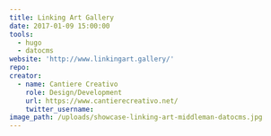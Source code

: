 ```yaml
---
title: Linking Art Gallery
date: 2017-01-09 15:00:00
tools:
  - hugo
  - datocms
website: 'http://www.linkingart.gallery/'
repo:
creator:
  - name: Cantiere Creativo
    role: Design/Development
    url: https://www.cantierecreativo.net/
    twitter_username:
image_path: /uploads/showcase-linking-art-middleman-datocms.jpg
---
```

